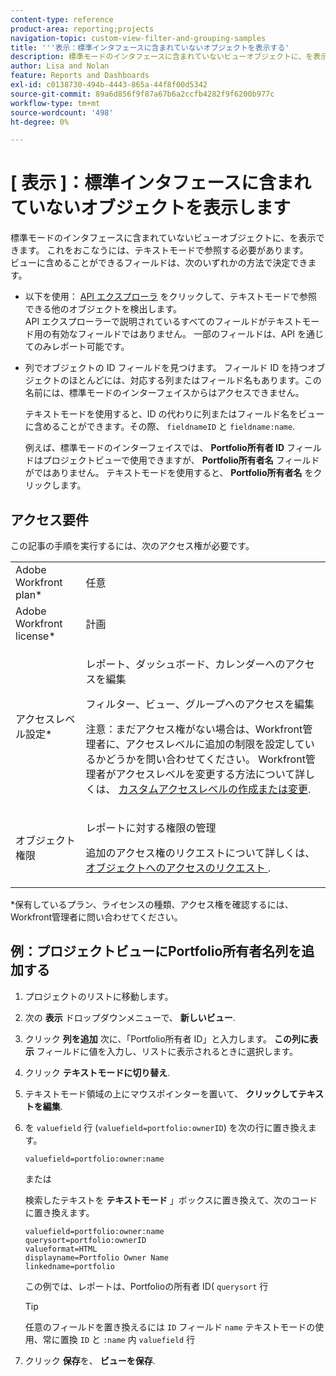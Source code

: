```yaml
---
content-type: reference
product-area: reporting;projects
navigation-topic: custom-view-filter-and-grouping-samples
title: '''表示：標準インタフェースに含まれていないオブジェクトを表示する'
description: 標準モードのインタフェースに含まれていないビューオブジェクトに、を表示できます。 これをおこなうには、テキストモードで参照する必要があります。 ビューに含めるフィールドは、次のいずれかの方法で決定できます。
author: Lisa and Nolan
feature: Reports and Dashboards
exl-id: c0138730-494b-4443-865a-44f8f00d5342
source-git-commit: 89a6d856f9f87a67b6a2ccfb4282f9f6200b977c
workflow-type: tm+mt
source-wordcount: '498'
ht-degree: 0%

---
```


# [ 表示 ]：標準インタフェースに含まれていないオブジェクトを表示します

標準モードのインタフェースに含まれていないビューオブジェクトに、を表示できます。 これをおこなうには、テキストモードで参照する必要があります。\
ビューに含めることができるフィールドは、次のいずれかの方法で決定できます。

* 以下を使用： [API エクスプローラ](https://one.workfront.com/s/api-explorer) をクリックして、テキストモードで参照できる他のオブジェクトを検出します。\
   API エクスプローラーで説明されているすべてのフィールドがテキストモード用の有効なフィールドではありません。 一部のフィールドは、API を通じてのみレポート可能です。

* 列でオブジェクトの ID フィールドを見つけます。 フィールド ID を持つオブジェクトのほとんどには、対応する列またはフィールド名もあります。この名前には、標準モードのインターフェイスからはアクセスできません。

   テキストモードを使用すると、ID の代わりに列またはフィールド名をビューに含めることができます。その際、 `fieldnameID` と `fieldname:name`.

   例えば、標準モードのインターフェイスでは、 **Portfolio所有者 ID** フィールドはプロジェクトビューで使用できますが、 **Portfolio所有者名** フィールドがではありません。 テキストモードを使用すると、 **Portfolio所有者名** をクリックします。

## アクセス要件

この記事の手順を実行するには、次のアクセス権が必要です。

<table style="table-layout:auto"> 
 <col> 
 <col> 
 <tbody> 
  <tr> 
   <td role="rowheader">Adobe Workfront plan*</td> 
   <td> <p>任意</p> </td> 
  </tr> 
  <tr> 
   <td role="rowheader">Adobe Workfront license*</td> 
   <td> <p>計画 </p> </td> 
  </tr> 
  <tr> 
   <td role="rowheader">アクセスレベル設定*</td> 
   <td> <p>レポート、ダッシュボード、カレンダーへのアクセスを編集</p> <p>フィルター、ビュー、グループへのアクセスを編集</p> <p>注意：まだアクセス権がない場合は、Workfront管理者に、アクセスレベルに追加の制限を設定しているかどうかを問い合わせてください。 Workfront管理者がアクセスレベルを変更する方法について詳しくは、 <a href="../../../administration-and-setup/add-users/configure-and-grant-access/create-modify-access-levels.md" class="MCXref xref">カスタムアクセスレベルの作成または変更</a>.</p> </td> 
  </tr> 
  <tr> 
   <td role="rowheader">オブジェクト権限</td> 
   <td> <p>レポートに対する権限の管理</p> <p>追加のアクセス権のリクエストについて詳しくは、 <a href="../../../workfront-basics/grant-and-request-access-to-objects/request-access.md" class="MCXref xref">オブジェクトへのアクセスのリクエスト </a>.</p> </td> 
  </tr> 
 </tbody> 
</table>

&#42;保有しているプラン、ライセンスの種類、アクセス権を確認するには、Workfront管理者に問い合わせてください。

## 例：プロジェクトビューにPortfolio所有者名列を追加する

1. プロジェクトのリストに移動します。
1. 次の **表示** ドロップダウンメニューで、 **新しいビュー**.

1. クリック **列を追加** 次に、「Portfolio所有者 ID」と入力します。 **この列に表示** フィールドに値を入力し、リストに表示されるときに選択します。

1. クリック **テキストモードに切り替え**.
1. テキストモード領域の上にマウスポインターを置いて、 **クリックしてテキストを編集**.
1. を `valuefield` 行 (`valuefield=portfolio:ownerID`) を次の行に置き換えます。

   ```
   valuefield=portfolio:owner:name
   ```

   または

   検索したテキストを **テキストモード** 」ボックスに置き換えて、次のコードに置き換えます。

   ```
   valuefield=portfolio:owner:name
   querysort=portfolio:ownerID
   valueformat=HTML
   displayname=Portfolio Owner Name
   linkedname=portfolio
   ```

   この例では、レポートは、Portfolioの所有者 ID( `querysort` 行

   >[!TIP]
   >
   >任意のフィールドを置き換えるには `ID` フィールド `name` テキストモードの使用、常に置換 `ID` と `:name` 内 `valuefield` 行

1. クリック **保存**&#x200B;を、 **ビューを保存**.
